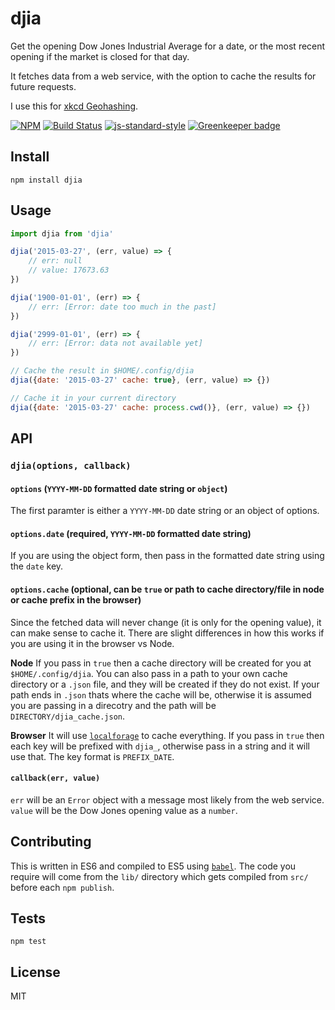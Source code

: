 djia
===================

Get the opening Dow Jones Industrial Average for a date, or the most recent opening if the market is closed for that day.

It fetches data from a web service, with the option to cache the results for future requests.

I use this for [xkcd Geohashing](https://xkcd.com/426/).

[![NPM](https://nodei.co/npm/djia.png)](https://nodei.co/npm/djia/)
[![Build Status](https://travis-ci.org/lukekarrys/djia.png?branch=master)](https://travis-ci.org/lukekarrys/djia)
[![js-standard-style](https://img.shields.io/badge/code%20style-standard-brightgreen.svg?style=flat)](https://github.com/feross/standard)
[![Greenkeeper badge](https://badges.greenkeeper.io/lukekarrys/djia.svg)](https://greenkeeper.io/)


## Install

`npm install djia`


## Usage

```js
import djia from 'djia'

djia('2015-03-27', (err, value) => {
    // err: null
    // value: 17673.63
})

djia('1900-01-01', (err) => {
    // err: [Error: date too much in the past]
})

djia('2999-01-01', (err) => {
    // err: [Error: data not available yet]
})

// Cache the result in $HOME/.config/djia
djia({date: '2015-03-27' cache: true}, (err, value) => {})

// Cache it in your current directory
djia({date: '2015-03-27' cache: process.cwd()}, (err, value) => {})
```


## API

### `djia(options, callback)`

#### `options` (`YYYY-MM-DD` formatted date string or `object`)

The first paramter is either a `YYYY-MM-DD` date string or an object of options.

#### `options.date` (required, `YYYY-MM-DD` formatted date string)

If you are using the object form, then pass in the formatted date string using the `date` key.

#### `options.cache` (optional, can be `true` or path to cache directory/file in node or cache prefix in the browser)

Since the fetched data will never change (it is only for the opening value), it can make sense to cache it. There are slight differences in how this works if you are using it in the browser vs Node.

**Node**
If you pass in `true` then a cache directory will be created for you at `$HOME/.config/djia`. You can also pass in a path to your own cache directory or a `.json` file, and they will be created if they do not exist. If your path ends in `.json` thats where the cache will be, otherwise it is assumed you are passing in a direcotry and the path will be `DIRECTORY/djia_cache.json`.

**Browser**
It will use [`localforage`](https://www.npmjs.com/package/localforage) to cache everything. If you pass in `true` then each key will be prefixed with `djia_`, otherwise pass in a string and it will use that. The key format is `PREFIX_DATE`.

#### `callback(err, value)`

`err` will be an `Error` object with a message most likely from the web service.
`value` will be the Dow Jones opening value as a `number`.


## Contributing

This is written in ES6 and compiled to ES5 using [`babel`](https://babeljs.io/). The code you require will come from the `lib/` directory which gets compiled from `src/` before each `npm publish`.


## Tests

`npm test`


## License

MIT
